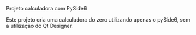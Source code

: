 Projeto calculadora com PySide6 

Este projeto cria uma calculadora do zero utilizando apenas  o pySide6,
sem a utilização do Qt Designer.
